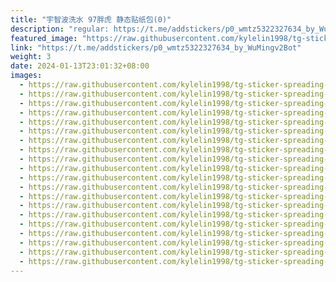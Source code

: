 ```yaml
---
title: "宇智波洗水 97胖虎 静态贴纸包(0)"
description: "regular: https://t.me/addstickers/p0_wmtz5322327634_by_WuMingv2Bot"
featured_image: "https://raw.githubusercontent.com/kylelin1998/tg-sticker-spreading-worldwide-images/main/img/d8ac609f-2631-4096-b9b0-8e5cb1829ff0.jpg"
link: "https://t.me/addstickers/p0_wmtz5322327634_by_WuMingv2Bot"
weight: 3
date: 2024-01-13T23:01:32+08:00
images:
  - https://raw.githubusercontent.com/kylelin1998/tg-sticker-spreading-worldwide-images/main/img/d8ac609f-2631-4096-b9b0-8e5cb1829ff0.jpg
  - https://raw.githubusercontent.com/kylelin1998/tg-sticker-spreading-worldwide-images/main/img/9d8eb7a0-a1b7-44ae-9d06-7db3b3a2773d.jpg
  - https://raw.githubusercontent.com/kylelin1998/tg-sticker-spreading-worldwide-images/main/img/a41cf12a-ff3b-4455-bf7a-88f4dfd0830e.jpg
  - https://raw.githubusercontent.com/kylelin1998/tg-sticker-spreading-worldwide-images/main/img/a576860f-8851-461d-ab7e-6717b2cef8ea.jpg
  - https://raw.githubusercontent.com/kylelin1998/tg-sticker-spreading-worldwide-images/main/img/a4f851ce-381a-4566-979e-a6d46b9014bd.jpg
  - https://raw.githubusercontent.com/kylelin1998/tg-sticker-spreading-worldwide-images/main/img/d2b66d5f-469e-4fe6-9cd6-0bd16727a95a.jpg
  - https://raw.githubusercontent.com/kylelin1998/tg-sticker-spreading-worldwide-images/main/img/3af30769-04b5-45a9-bf45-b0202aeec7b8.jpg
  - https://raw.githubusercontent.com/kylelin1998/tg-sticker-spreading-worldwide-images/main/img/e93e53b9-71c3-4ac7-82d9-bf64f01ae87d.jpg
  - https://raw.githubusercontent.com/kylelin1998/tg-sticker-spreading-worldwide-images/main/img/470b7271-616c-4015-81c7-75838891d4fd.jpg
  - https://raw.githubusercontent.com/kylelin1998/tg-sticker-spreading-worldwide-images/main/img/456e39e6-a36e-4e3c-bdd2-8d7500c2438d.jpg
  - https://raw.githubusercontent.com/kylelin1998/tg-sticker-spreading-worldwide-images/main/img/9b613ac7-480c-4a2d-b7eb-6673d3e491ec.jpg
  - https://raw.githubusercontent.com/kylelin1998/tg-sticker-spreading-worldwide-images/main/img/e4371861-3d1c-46d1-82c5-c8c4acca2dd4.jpg
  - https://raw.githubusercontent.com/kylelin1998/tg-sticker-spreading-worldwide-images/main/img/2199f6f2-f705-4e28-8abf-9e8e7713ab89.jpg
  - https://raw.githubusercontent.com/kylelin1998/tg-sticker-spreading-worldwide-images/main/img/c997e92d-c2d6-437a-a843-57006f1262cf.jpg
  - https://raw.githubusercontent.com/kylelin1998/tg-sticker-spreading-worldwide-images/main/img/d85ce45a-9189-42d0-a2ec-c09e18f1ed3d.jpg
  - https://raw.githubusercontent.com/kylelin1998/tg-sticker-spreading-worldwide-images/main/img/22e8ceaa-e555-4f3b-a5e5-3c59c8689c39.jpg
  - https://raw.githubusercontent.com/kylelin1998/tg-sticker-spreading-worldwide-images/main/img/43b87160-d67c-4523-bf9c-9a3b114d38e0.jpg
  - https://raw.githubusercontent.com/kylelin1998/tg-sticker-spreading-worldwide-images/main/img/c9e38007-7f15-4011-93ee-ad55bb4b3ebf.jpg
  - https://raw.githubusercontent.com/kylelin1998/tg-sticker-spreading-worldwide-images/main/img/f8b07317-d0c5-4df4-ba13-25a0ff4f7b70.jpg
  - https://raw.githubusercontent.com/kylelin1998/tg-sticker-spreading-worldwide-images/main/img/cc120cf8-c03d-4f59-85e8-41f28a1e2470.jpg
---
```

